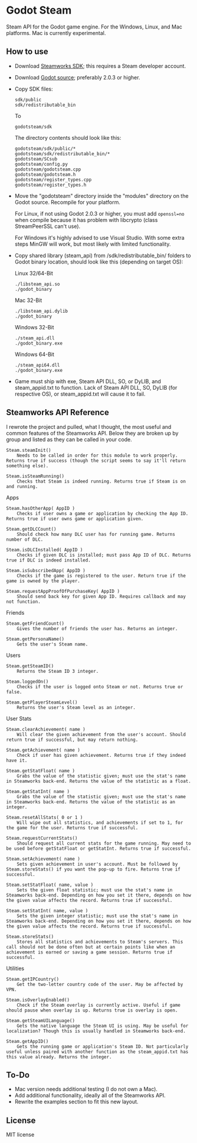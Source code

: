 # Godot Steam
Steam API for the Godot game engine. For the Windows, Linux, and Mac platforms. Mac is currently experimental.

How to use
----------
- Download [Steamworks SDK](https://partner.steamgames.com); this requires a Steam developer account.
- Download [Godot source](https://github.com/godotengine/godot); preferably 2.0.3 or higher. 
- Copy SDK files:

  ```
  sdk/public
  sdk/redistributable_bin
  ```
  To
  ```
  godotsteam/sdk
  ```
  The directory contents should look like this:
  ```
  godotsteam/sdk/public/*
  godotsteam/sdk/redistributable_bin/*
  godotsteam/SCsub
  godotsteam/config.py
  godotsteam/godotsteam.cpp
  godotsteam/godotsteam.h
  godotsteam/register_types.cpp
  godotsteam/register_types.h
  ```
- Move the "godotsteam" directory inside the "modules" directory on the Godot source. Recompile for your platform.

  For Linux, if not using Godot 2.0.3 or higher, you must add ```openssl=no``` when compile because it has problem with libcrypto (class StreamPeerSSL can't use).
  
  For Windows it's highly advised to use Visual Studio. With some extra steps MinGW will work, but most likely with limited functionality.

- Copy shared library (steam_api) from /sdk/redistributable_bin/ folders to Godot binary location, should look like this (depending on target OS):

  Linux 32/64-Bit
  ```
  ./libsteam_api.so
  ./godot_binary
  ```
  Mac 32-Bit
  ```
  ./libsteam_api.dylib
  ./godot_binary
  ```
  Windows 32-Bit
  ```
  ./steam_api.dll
  ./godot_binary.exe
  ```
  Windows 64-Bit
  ```
  ./steam_api64.dll
  ./godot_binary.exe
  ```
- Game must ship with exe, Steam API DLL, SO, or DyLIB, and steam_appid.txt to function. Lack of Steam API DLL, SO, DyLIB (for respective OS), or steam_appid.txt will cause it to fail.

Steamworks API Reference
-------------
I rewrote the project and pulled, what I thought, the most useful and common features of the Steamworks API.  Below they are broken up by group and listed as they can be called in your code.
```
Steam.steamInit()
	Needs to be called in order for this module to work properly. Returns true if success (though the script seems to say it'll return something else).

Steam.isSteamRunning()
	Checks that Steam is indeed running. Returns true if Steam is on and running.
```
Apps
```
Steam.hasOtherApp( AppID )
	Checks if user owns a game or application by checking the App ID. Returns true if user owns game or application given.

Steam.getDLCCount()
	Should check how many DLC user has for running game. Returns number of DLC.

Steam.isDLCInstalled( AppID )
	Checks if given DLC is installed; must pass App ID of DLC. Returns true if DLC is indeed installed.

Steam.isSubscribedApp( AppID )
	Checks if the game is registered to the user. Return true if the game is owned by the player.

Steam.requestAppProofOfPurchaseKey( AppID )
	Should send back key for given App ID. Requires callback and may not function.
```
Friends
```
Steam.getFriendCount()
	Gives the number of friends the user has. Returns an integer.

Steam.getPersonaName()
	Gets the user's Steam name.
```
Users
```
Steam.getSteamID()
	Returns the Steam ID 3 integer.

Steam.loggedOn()
	Checks if the user is logged onto Steam or not. Returns true or false.

Steam.getPlayerSteamLevel()
	Returns the user's Steam level as an integer.
```
User Stats
```
Steam.clearAchievement( name )
	Will clear the given achievement from the user's account. Should return true if successful, but may return nothing.

Steam.getAchievement( name )
	Check if user has given achievement. Returns true if they indeed have it.

Steam.getStatFloat( name )
	Grabs the value of the statistic given; must use the stat's name in Steamworks back-end. Returns the value of the statistic as a float.

Steam.getStatInt( name )
	Grabs the value of the statistic given; must use the stat's name in Steamworks back-end. Returns the value of the statistic as an integer.

Steam.resetAllStats( 0 or 1 )
	Will wipe out all statistics, and achievements if set to 1, for the game for the user. Returns true if successful.

Steam.requestCurrentStats()
	Should request all current stats for the game running. May need to be used before getStatFloat or getStatInt. Returns true if successful.

Steam.setAchievement( name )
	Sets given achievement in user's account. Must be followed by Steam.storeStats() if you want the pop-up to fire. Returns true if successful.

Steam.setStatFloat( name, value )
	Sets the given float statistic; must use the stat's name in Steamworks back-end. Depending on how you set it there, depends on how the given value affects the record. Returns true if successful.

Steam.setStatInt( name, value )
	Sets the given integer statistic; must use the stat's name in Steamworks back-end. Depending on how you set it there, depends on how the given value affects the record. Returns true if successful.

Steam.storeStats()
	Stores all statistics and achievements to Steam's servers. This call should not be done often but at certain points like when an achievement is earned or saving a game session. Returns true if successful.
```
Utilities
```
Steam.getIPCountry()
	Get the two-letter country code of the user. May be affected by VPN.

Steam.isOverlayEnabled()
	Check if the Steam overlay is currently active. Useful if game should pause when overlay is up. Returns true is overlay is open.

Steam.getSteamUILanguage()
	Gets the native language the Steam UI is using. May be useful for localization? Though this is usually handled in Steamworks back-end.

Steam.getAppID()
	Gets the running game or application's Steam ID. Not particularly useful unless paired with another function as the steam_appid.txt has this value already. Returns the integer.
```

To-Do
-------------
- Mac version needs additional testing (I do not own a Mac).
- Add additional functionality, ideally all of the Steamworks API.
- Rewrite the examples section to fit this new layout.

License
-------------
MIT license
